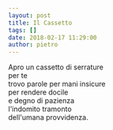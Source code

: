```yaml
---
layout: post
title: Il Cassetto
tags: []
date: 2018-02-17 11:29:00
author: pietro
---
```

Apro un cassetto di serrature<br/>per te&nbsp;<br/>trovo parole per mani insicure<br/>per rendere docile<br/>e degno di pazienza<br/>l'indomito tramonto<br/>dell'umana provvidenza.<br/>
